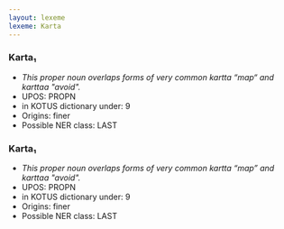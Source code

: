 ```yaml
---
layout: lexeme
lexeme: Karta
---
```


###  Karta₁

* _This proper noun overlaps forms of very common *kartta* “map“ and *karttaa* "avoid"._
* UPOS:  PROPN
* in KOTUS dictionary under:  9
* Origins: finer 
* Possible NER class:  LAST


###  Karta₁

* _This proper noun overlaps forms of very common *kartta* “map” and *karttaa* "avoid"._
* UPOS:  PROPN
* in KOTUS dictionary under:  9
* Origins: finer 
* Possible NER class:  LAST

